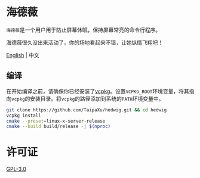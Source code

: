 # 海德薇

`海德薇`是一个用户用于防止屏幕休眠，保持屏幕常亮的命令行程序。

海德薇很久没出来活动了，你的场地看起来不错，让她纵情飞翔吧！

[English](./README.md) | 中文

## 编译

在开始编译之前，请确保你已经安装了[vcpkg](https://github.com/microsoft/vcpkg)。设置`VCPKG_ROOT`环境变量，将其指向`vcpkg`的安装目录。将`vcpkg`的路径添加到系统的`PATH`环境变量中。

```sh
git clone https://github.com/TaipaXu/hedwig.git && cd hedwig
vcpkg install
cmake --preset=linux-x-server-release
cmake --build build/release -j $(nproc)
```

# 许可证

[GPL-3.0](LICENSE)
